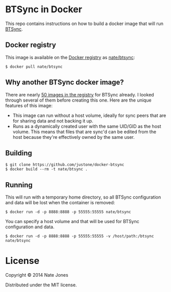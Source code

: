 # BTSync in Docker

This repo contains instructions on how to build a docker image that will run
[BTSync](https://www.btsync.com/).

## Docker registry

This image is available on the [Docker registry](https://index.docker.io/) as
[nate/btsync](https://index.docker.io/u/nate/btsync/):

```
$ docker pull nate/btsync
```

## Why another BTSync docker image?

There are nearly [50 images in the
registry](https://registry.hub.docker.com/search?q=btsync&searchfield=) for
BTSync already.  I looked through several of them before creating this one.
Here are the unique features of this image:

* This image can run without a host volume, ideally for sync peers that are for sharing data and not backing it up.
* Runs as a dynamically created user with the same UID/GID as the host volume.  This means that files that are sync'd can be edited from the host because they're effectively owned by the same user.

## Building

```
$ git clone https://github.com/justone/docker-btsync
$ docker build --rm -t nate/btsync .
```

## Running

This will run with a temporary home directory, so all BTSync configuration and
data will be lost when the container is removed:

```
$ docker run -d -p 8888:8888 -p 55555:55555 nate/btsync
```

You can specify a host volume and that will be used for BTSync configuration
and data.

```
$ docker run -d -p 8888:8888 -p 55555:55555 -v /host/path:/btsync nate/btsync
```

# License

Copyright © 2014 Nate Jones

Distributed under the MIT license.
